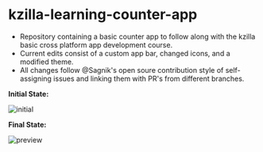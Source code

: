 # kzilla-learning-counter-app

- Repository containing a basic counter app to follow along with the kzilla basic cross platform app development course.
- Current edits consist of a custom app bar, changed icons, and a modified theme.
- All changes follow @Sagnik's open soure contribution style of self-assigning issues and linking them with PR's from different branches.

**Initial State:**

![initial](https://user-images.githubusercontent.com/68727041/196558657-44f3e82d-d9d2-4951-8eed-6631673a4382.png)

**Final State:**

![preview](https://user-images.githubusercontent.com/68727041/196558780-406f5044-0c1f-45fe-9fb7-900f169e7e46.png)
